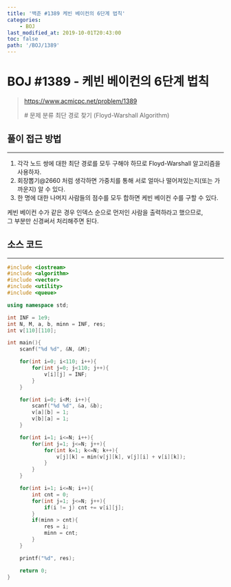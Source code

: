 ```yaml
---
title: '백준 #1389 케빈 베이컨의 6단계 법칙'
categories:
    - BOJ
last_modified_at: 2019-10-01T20:43:00
toc: false
path: '/BOJ/1389'
---
```


# BOJ #1389 - 케빈 베이컨의 6단계 법칙

> https://www.acmicpc.net/problem/1389
>
> \# 문제 분류
> 최단 경로 찾기 (Floyd-Warshall Algorithm)

## 풀이 접근 방법

---

1. 각각 노드 쌍에 대한 최단 경로를 모두 구해야 하므로 Floyd-Warshall 알고리즘을 사용하자.
2. 회장뽑기@2660 처럼 생각하면 가중치를 통해 서로 얼마나 떨어져있는지(또는 가까운지) 알 수 있다.
3. 한 명에 대한 나머지 사람들의 점수를 모두 합하면 케빈 베이컨 수를 구할 수 있다.

케빈 베이컨 수가 같은 경우 인덱스 순으로 먼저인 사람을 출력하라고 했으므로,<br>그 부분만 신경써서 처리해주면 된다.

## 소스 코드

---

```c++
#include <iostream>
#include <algorithm>
#include <vector>
#include <utility>
#include <queue>

using namespace std;

int INF = 1e9;
int N, M, a, b, minn = INF, res;
int v[110][110];

int main(){
    scanf("%d %d", &N, &M);

    for(int i=0; i<110; i++){
        for(int j=0; j<110; j++){
            v[i][j] = INF;
        }
    }

    for(int i=0; i<M; i++){
        scanf("%d %d", &a, &b);
        v[a][b] = 1;
        v[b][a] = 1;
    }

    for(int i=1; i<=N; i++){
        for(int j=1; j<=N; j++){
            for(int k=1; k<=N; k++){
                v[j][k] = min(v[j][k], v[j][i] + v[i][k]);
            }
        }
    }

    for(int i=1; i<=N; i++){
        int cnt = 0;
        for(int j=1; j<=N; j++){
            if(i != j) cnt += v[i][j];
        }
        if(minn > cnt){
            res = i;
            minn = cnt;
        }
    }

    printf("%d", res);

    return 0;
}
```
